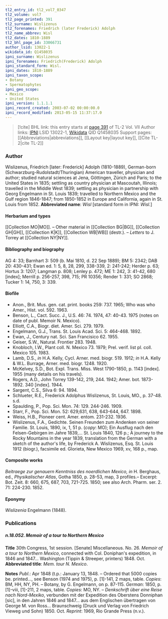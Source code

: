 ```yaml
---
tl2_entry_id: tl2_vol7_0347
tl2_volume: vol7
tl2_page_printed: 391
tl2_surname: Wislizenus
tl2_forenames: Friedrich (later Frederick) Adolph
tl2_name_abbrev: Wisl
tl2_dates: 1810-1889
tl2_bhl_page_id: 33066731
author_lsid: 13022-1
wikidata_id: Q1458035
ipni_surname: Wislizenus
ipni_forenames: Friedrich(Frederick) Adolph
ipni_standard_form: Wisl.
ipni_dates: 1810-1889
ipni_taxon_scope: 
- Botany
- Spermatophytes
ipni_geo_scope: 
- Mexico
- United States
ipni_version: 1.1.1.1
ipni_record_created: 2003-07-02 00:00:00.0
ipni_record_modified: 2013-05-15 11:37:17.0
---
```


> [!cite] BHL link: this entry starts at [page 391](https://www.biodiversitylibrary.org/page/33066731) of TL-2 Vol. VII
> Author links: [IPNI](https://www.ipni.org/a/13022-1) LSID 13022-1, [Wikidata](https://www.wikidata.org/wiki/Q1458035) QID Q1458035
> Support pages: [[Abbreviations|abbreviations]], [[Layout key|layout key]], [[Cite TL-2|cite TL-2]]

### Author

Wislizenus, Friedrich \[later: Frederick\] Adolph (1810-1889), German-born (Schwarzburg-Rudolstadt/Thuringian) American traveller, physician and author; studied natural sciences at Jena, Göttingen, Zürich and Paris; to the United States in 1835; settling as country physician at Mascoutah, Illinois; travelled in the Middle West 1839; settling as physician in partnership with Georg Engelmann in St. Louis 1839; travelled to Northern Mexico and the Gulf region 1846-1847; from 1850-1852 in Europe and California, again in St. Louis from 1852. 
**Abbreviated name**: *Wisl* \[standard form in IPNI: *Wisl.*\]

#### Herbarium and types

[[Collection MO|MO]]. – Other material in [[Collection BG|BG]], [[Collection GH|GH]], [[Collection K|K]], [[Collection WB|WB]] (destr.). – *Letters* to J. Torrey at [[Collection NY|NY]].

#### Bibliography and biography

AG 4: 33; Barnhart 3: 509 (b. Mai 1810, d. 22 Sep 1889); BM 5: 2342; DAB 20: 430-431; Ewan ed. 1: 5, 8, 28, 299, 338-339, 2: 241-242; Herder p. 63; Hortus 3: 1207; Langman p. 808; Lenley p. 472; ME 1: 242, 3: 41-42, 680 \[index\]; Merrill p. 256-257, 398, 715; PR 10356; Render 1: 331; SO 2868; Tucker 1: 14, 750, 3: 339.

#### Biofile

- Anon., Brit. Mus. gen. cat. print. books 259: 737. 1965; Who was who Amer., Hist. vol. 592. 1963.
- Benson, L., Cact. Succ. J., U.S. 46: 74. 1974, 47: 40-43. 1975 (notes on date of publ. Memoir N. Mexico).
- Elliott, C.A., Biogr. diet. Amer. Sci. 279. 1979.
- Engelmann, G.J., Trans. St. Louis Acad. Sci. 5: 464-468. 1892.
- Ewan, J., Century nat. Sci. San Francisico 62. 1955.
- Geiser, S.W., Natural. Frontier 283. 1948.
- Knobloch, I.W., Plant coll. N. Mexico 73. 1979; Prel. verif. list pl. coll. Mexico 105. 1983.
- Lamb, D.S., *in* H.A. Kelly, Cycl. Arner. med. biogr. 519. 1912; *in* H.A. Kelly & W.L. Burrage, Arner. med. biogr. 1248. 1920.
- McKelvey, S.D., Bot. Expl. Trans. Miss. West 1790-1850, p. 1143 \[index\]. 1955 (many details on his travels).
- Rogers, A.D., John Torrey 139-142, 219, 244. 1942; Amer. bot. 1873-1892. 340 \[index\]. 1944.
- Sargent, C.S., Silva 6: 94. 1894.
- Schlueter, R.E., Frederick Adolphus Wislizenus, St. Louis, MO., p. 37-48. s.d.
- Spaulding, P., Pop. Sci. Mon. 74: 129. 244-246. 1909.
- Starr, F., Pop. Sci. Mon. 52: 629,631, 638, 643-644, 647. 1898.
- Weiss, H.B., Pioneer cent. Amer. entom. 231-232. 1936.
- Wislizenus, F.A., Gedichte. Seinen Freunden zum Andenken von seiner Familie. St. Louis, 1890, ix, 1, 51 p. (*copy*: MO); Ein Ausflug nach den Felsen-Gebirgen im Jahre 1839,... St. Louis 1840, 126 p.; A journey to the Rocky Mountains in the year 1839, translation from the German with a sketch of the author's life, by Frederick A. Wislizenus, Esq. St. Louis 1912 (biogr.), facsimile ed. Glorieta, New Mexico 1969, xv, 168 p., map.

#### Composite works

*Beitraege zur genauern Kenntniss des noerdlichen Mexico, in* H. Berghaus, ed., *Physikalischer Atlas*, Gotha 1850, p. 28-53, map, 3 profiles.– Excerpt: Bot. Zeit. 8: 660, 675, 687, 703, 721-725. 1850; see also Arch. Pharm. ser. 2. 71: 224-230. 1852.

#### Eponymy

*Wislizenia* Engelmann (1848).

### Publications

##### n.18.052. Memoir of a tour to Northern Mexico

**Title**
30th Congress, 1st session. \[Senate\] Miscellaneous. No. 26. *Memoir of a tour to Northern Mexico*, connected with Col. Doniphan's expedition, in 1846 and 1847... Washington (Tippin & Streeper, printers) 1848. Oct.
**Abbreviated title**: *Mem. tour N. Mexico*.

**Notes**
*Publ*.: Apr 1848 (t.p.: January 13, 1848. – Ordered that 5000 copies be. printed..., see Benson (1974 and 1975), p. \[1\]-141, 2 maps, table. *Copies*: BM, HH, NY, PH. – Botany, by G. Engelmann, on p. 87-115.
*German*: 1850, p. \[1\]-viii, \[1\]-211, 2 maps, table. *Copies*: MO, NY. – *Denkschrift über eine Reise nach Nord-Mexiko*, verbunden mit der Expedition des Oberstens Donniphan \[sic\], in den Jahren 1846 and 1847... aus dem Englischen übertragen von George M. von Ross... Braunschweig (Druck und Verlag von Friedrich Vieweg und Sohn) 1850. Oct.
*Reprint*: 1969, Rio Grande Press (n.v.).

